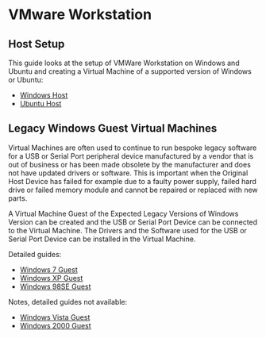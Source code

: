 # VMware Workstation 

## Host Setup

This guide looks at the setup of VMWare Workstation on Windows and Ubuntu and creating a Virtual Machine of a supported version of Windows or Ubuntu:

* [Windows Host](./windows-host/readme.md)
* [Ubuntu Host](./ubuntu-host/readme.md)

## Legacy Windows Guest Virtual Machines

Virtual Machines are often used to continue to run bespoke legacy software for a USB or Serial Port peripheral device manufactured by a vendor that is out of business or has been made obsolete by the manufacturer and does not have updated drivers or software. This is important when the Original Host Device has failed for example due to a faulty power supply, failed hard drive or failed memory module and cannot be repaired or replaced with new parts. 

A Virtual Machine Guest of the Expected Legacy Versions of Windows Version can be created and the USB or Serial Port Device can be connected to the Virtual Machine. The Drivers and the Software used for the USB or Serial Port Device can be installed in the Virtual Machine.

Detailed guides:

* [Windows 7 Guest](./windows-7-guest/readme.md)
* [Windows XP Guest](./windows-xp-guest/readme.md)
* [Windows 98SE Guest](./windows-98SE-guest/readme.md)

Notes, detailed guides not available:

* [Windows Vista Guest](./windows-vista-guest/readme.md)
* [Windows 2000 Guest](./windows-2000-guest/readme.md)
